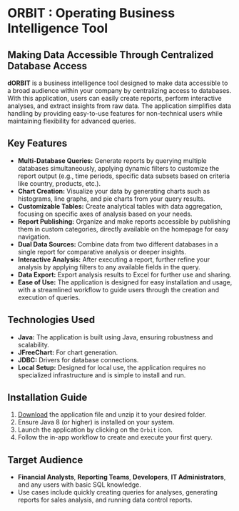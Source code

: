 # ORBIT : Operating Business Intelligence Tool

## Making Data Accessible Through Centralized Database Access

**dORBIT** is a business intelligence tool designed to make data accessible to a broad audience within your company by centralizing access to databases. With this application, users can easily create reports, perform interactive analyses, and extract insights from raw data. The application simplifies data handling by providing easy-to-use features for non-technical users while maintaining flexibility for advanced queries.

## Key Features

- **Multi-Database Queries:** Generate reports by querying multiple databases simultaneously, applying dynamic filters to customize the report output (e.g., time periods, specific data subsets based on criteria like country, products, etc.).
- **Chart Creation:** Visualize your data by generating charts such as histograms, line graphs, and pie charts from your query results.
- **Customizable Tables:** Create analytical tables with data aggregation, focusing on specific axes of analysis based on your needs.
- **Report Publishing:** Organize and make reports accessible by publishing them in custom categories, directly available on the homepage for easy navigation.
- **Dual Data Sources:** Combine data from two different databases in a single report for comparative analysis or deeper insights.
- **Interactive Analysis:** After executing a report, further refine your analysis by applying filters to any available fields in the query.
- **Data Export:** Export analysis results to Excel for further use and sharing.
- **Ease of Use:** The application is designed for easy installation and usage, with a streamlined workflow to guide users through the creation and execution of queries.

## Technologies Used

- **Java:** The application is built using Java, ensuring robustness and scalability.
- **JFreeChart:** For chart generation.
- **JDBC:** Drivers for database connections.
- **Local Setup:** Designed for local use, the application requires no specialized infrastructure and is simple to install and run.

## Installation Guide

1. [Download](https://drive.google.com/drive/folders/17tn3ITE-4rKAPB_sMUWMBYXZHI6gIw37?usp=drive_link) the application file and unzip it to your desired folder.
2. Ensure Java 8 (or higher) is installed on your system.
3. Launch the application by clicking on the `Orbit` icon.
4. Follow the in-app workflow to create and execute your first query.

## Target Audience

- **Financial Analysts**, **Reporting Teams**, **Developers**, **IT Administrators**, and any users with basic SQL knowledge.
- Use cases include quickly creating queries for analyses, generating reports for sales analysis, and running data control reports.

